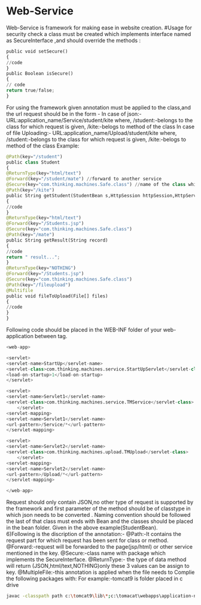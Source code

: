 # Web-Service 
Web-Service is framework for making ease in website creation.
#Usage
for security check a class must be created which implements interface named as SecureInterface ,and should override the methods :
```python
public void setSecure()
{
//code 
}
public Boolean isSecure()
{
// code
return true/false;
}
```
For using the framework given annotation must be applied to the class,and the url request should be in the form -
In case of json:-
URL:application_name/Service/student/kite
where,
 /student:-belongs to the class for which request is given,
 /kite:-belogs to method of the class 
In case of file Uploading:-
URL:application_name/Upload/student/kite
where,
 /student:-belongs to the class for which request is given,
 /kite:-belogs to method of the class 
Example:
```python
@Path(key="/student")
public class Student
{
@ReturnType(key="html/text")
@Forward(key="/student/mate") //forward to another service
@Secure(key="com.thinking.machines.Safe.class") //name of the class which implements SecureInterface
@Path(key="/kite")
public String getStudent(StudentBean s,HttpSession httpSession,HttpServletRequest request )
{
//code
}
@ReturnType(key="html/text")
@Forward(key="/Students.jsp")
@Secure(key="com.thinking.machines.Safe.class")
@Path(key="/mate")
public String getResult(String record)
{
//code
return " result...";
}
@ReturnType(key="NOTHING")
@Forward(key="/Students.jsp")
@Secure(key="com.thinking.machines.Safe.class")
@Path(key="/fileupload")
@Multifile
public void fileToUpload(File[] files)
{
//code
}
}
```
Following code should be placed in the WEB-INF folder of your web-application
between <web-app> tag.
```python
<web-app>

<servlet>
<servlet-name>StartUp</servlet-name>
<servlet-class>com.thinking.machines.service.StartUpServlet</servlet-class>
<load-on-startup>1</load-on-startup>  
</servlet>

<servlet>
<servlet-name>Servlet1</servlet-name>
<servlet-class>com.thinking.machines.service.TMService</servlet-class>
    </servlet>
<servlet-mapping>
<servlet-name>Servlet1</servlet-name>
<url-pattern>/Service/*</url-pattern>
</servlet-mapping>

<servlet>
<servlet-name>Servlet2</servlet-name>
<servlet-class>com.thinking.machines.upload.TMUpload</servlet-class>
    </servlet>
<servlet-mapping>
<servlet-name>Servlet2</servlet-name>
<url-pattern>/Upload/*</url-pattern>
</servlet-mapping>

</web-app>
```
Request should only contain JSON,no other type of request is supported by the framework and first parameter of the method should be of classtype in which json needs to be converted .
Naming convention should be followed the last of that class must ends with Bean and the classes should be placed in the bean folder. Given in the above example(StudentBean).  
6)Following is the discription of the annotation:-
@Path:-It contains the request part for which request has been sent for class or method.
@Forward:-request will be forwarded to the page(jsp/html) or other service mentioned in the key. 
@Secure:-class name with package which implements the SecureInterface.
@ReturnType:- the type of data method will return (JSON,html/text,NOTHING)only these 3 values can be assign to key.
@MultipleFile:-this annotation is applied when the file needs to
Complie the following packages with:
For example:-tomcat9 is folder placed in c drive
```bash 
javac -classpath path c:\tomcat9\lib\*;c:\tomacat\webapps\application-name\WEB-INF\lib\*;c:\tomacat\webapps\application-name\WEB-INF\classes; *.java
```
